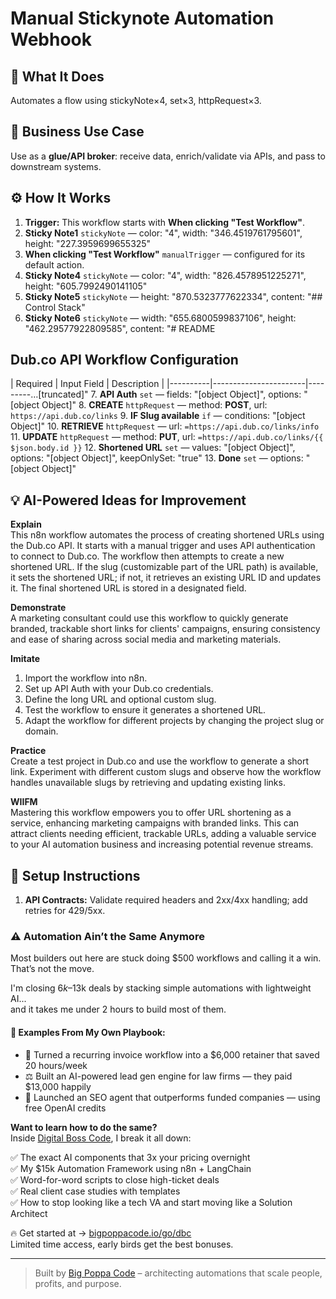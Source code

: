 # Manual Stickynote Automation Webhook
  ## 🚀 What It Does
  Automates a flow using stickyNote×4, set×3, httpRequest×3.
  
  ## 💼 Business Use Case
  Use as a **glue/API broker**: receive data, enrich/validate via APIs, and pass to downstream systems.
  
  ## ⚙️ How It Works
  1. **Trigger:** This workflow starts with **When clicking "Test Workflow"**.
  2. **Sticky Note1** `stickyNote` — color: "4", width: "346.4519761795601", height: "227.3959699655325"
3. **When clicking "Test Workflow"** `manualTrigger` — configured for its default action.
4. **Sticky Note4** `stickyNote` — color: "4", width: "826.4578951225271", height: "605.7992490141105"
5. **Sticky Note5** `stickyNote` — height: "870.5323777622334", content: "## Control Stack"
6. **Sticky Note6** `stickyNote` — width: "655.6800599837106", height: "462.29577922809585", content: "# README

## Dub.co API Workflow Configuration
| Required | Input Field           | Description                                      |
|----------|-----------------------|---------…[truncated]"
7. **API Auth** `set` — fields: "[object Object]", options: "[object Object]"
8. **CREATE** `httpRequest` — method: **POST**, url: `https://api.dub.co/links`
9. **IF Slug available** `if` — conditions: "[object Object]"
10. **RETRIEVE** `httpRequest` — url: `=https://api.dub.co/links/info`
11. **UPDATE** `httpRequest` — method: **PUT**, url: `=https://api.dub.co/links/{{ $json.body.id }}`
12. **Shortened URL** `set` — values: "[object Object]", options: "[object Object]", keepOnlySet: "true"
13. **Done** `set` — options: "[object Object]"
  
  ## 💡 AI-Powered Ideas for Improvement
  **Explain**  
This n8n workflow automates the process of creating shortened URLs using the Dub.co API. It starts with a manual trigger and uses API authentication to connect to Dub.co. The workflow then attempts to create a new shortened URL. If the slug (customizable part of the URL path) is available, it sets the shortened URL; if not, it retrieves an existing URL ID and updates it. The final shortened URL is stored in a designated field.

**Demonstrate**  
A marketing consultant could use this workflow to quickly generate branded, trackable short links for clients' campaigns, ensuring consistency and ease of sharing across social media and marketing materials.

**Imitate**  
1. Import the workflow into n8n.  
2. Set up API Auth with your Dub.co credentials.  
3. Define the long URL and optional custom slug.  
4. Test the workflow to ensure it generates a shortened URL.  
5. Adapt the workflow for different projects by changing the project slug or domain.

**Practice**  
Create a test project in Dub.co and use the workflow to generate a short link. Experiment with different custom slugs and observe how the workflow handles unavailable slugs by retrieving and updating existing links.

**WIIFM**  
Mastering this workflow empowers you to offer URL shortening as a service, enhancing marketing campaigns with branded links. This can attract clients needing efficient, trackable URLs, adding a valuable service to your AI automation business and increasing potential revenue streams.
  
  ## 🔧 Setup Instructions
  1. **API Contracts:** Validate required headers and 2xx/4xx handling; add retries for 429/5xx.
  
### ⚠️ Automation Ain’t the Same Anymore

Most builders out here are stuck doing $500 workflows and calling it a win.  
That’s not the move.  

I'm closing $6k–$13k deals by stacking simple automations with lightweight AI...  
and it takes me under 2 hours to build most of them.

#### 🧠 Examples From My Own Playbook:
- 🔁 Turned a recurring invoice workflow into a $6,000 retainer that saved 20 hours/week  
- ⚖️ Built an AI-powered lead gen engine for law firms — they paid $13,000 happily  
- 🚀 Launched an SEO agent that outperforms funded companies — using free OpenAI credits  

**Want to learn how to do the same?**  
Inside [Digital Boss Code](https://bigpoppacode.io/go/dbc), I break it all down:

✅ The exact AI components that 3x your pricing overnight  
✅ My $15k Automation Framework using n8n + LangChain  
✅ Word-for-word scripts to close high-ticket deals  
✅ Real client case studies with templates  
✅ How to stop looking like a tech VA and start moving like a Solution Architect  

🔥 Get started at → [bigpoppacode.io/go/dbc](https://bigpoppacode.io/go/dbc)  
Limited time access, early birds get the best bonuses.

---
> Built by [Big Poppa Code](https://bigpoppacode.io) – architecting automations that scale people, profits, and purpose.
  